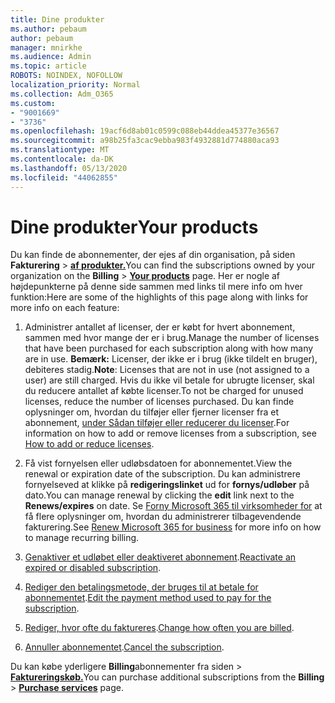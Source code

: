 ```yaml
---
title: Dine produkter
ms.author: pebaum
author: pebaum
manager: mnirkhe
ms.audience: Admin
ms.topic: article
ROBOTS: NOINDEX, NOFOLLOW
localization_priority: Normal
ms.collection: Adm_O365
ms.custom:
- "9001669"
- "3736"
ms.openlocfilehash: 19acf6d8ab01c0599c088eb44ddea45377e36567
ms.sourcegitcommit: a98b25fa3cac9ebba983f4932881d774880aca93
ms.translationtype: MT
ms.contentlocale: da-DK
ms.lasthandoff: 05/13/2020
ms.locfileid: "44062855"
---
```

# <a name="your-products"></a><span data-ttu-id="d43a5-102">Dine produkter</span><span class="sxs-lookup"><span data-stu-id="d43a5-102">Your products</span></span>

<span data-ttu-id="d43a5-103">Du kan finde de abonnementer, der ejes af din organisation, på siden **Fakturering**  >  **[af produkter.](https://go.microsoft.com/fwlink/p/?linkid=842054)**</span><span class="sxs-lookup"><span data-stu-id="d43a5-103">You can find the subscriptions owned by your organization on the **Billing** > **[Your products](https://go.microsoft.com/fwlink/p/?linkid=842054)** page.</span></span> <span data-ttu-id="d43a5-104">Her er nogle af højdepunkterne på denne side sammen med links til mere info om hver funktion:</span><span class="sxs-lookup"><span data-stu-id="d43a5-104">Here are some of the highlights of this page along with links for more info on each feature:</span></span>

1. <span data-ttu-id="d43a5-105">Administrer antallet af licenser, der er købt for hvert abonnement, sammen med hvor mange der er i brug.</span><span class="sxs-lookup"><span data-stu-id="d43a5-105">Manage the number of licenses that have been purchased for each subscription along with how many are in use.</span></span>  <span data-ttu-id="d43a5-106">**Bemærk:** Licenser, der ikke er i brug (ikke tildelt en bruger), debiteres stadig.</span><span class="sxs-lookup"><span data-stu-id="d43a5-106">**Note**: Licenses that are not in use (not assigned to a user) are still charged.</span></span>  <span data-ttu-id="d43a5-107">Hvis du ikke vil betale for ubrugte licenser, skal du reducere antallet af købte licenser.</span><span class="sxs-lookup"><span data-stu-id="d43a5-107">To not be charged for unused licenses, reduce the number of licenses purchased.</span></span> <span data-ttu-id="d43a5-108">Du kan finde oplysninger om, hvordan du tilføjer eller fjerner licenser fra et abonnement, [under Sådan tilføjer eller reducerer du licenser](https://docs.microsoft.com/alchemyinsights/how-to-add-or-reduce-licenses).</span><span class="sxs-lookup"><span data-stu-id="d43a5-108">For information on how to add or remove licenses from a subscription, see [How to add or reduce licenses](https://docs.microsoft.com/alchemyinsights/how-to-add-or-reduce-licenses).</span></span>

2. <span data-ttu-id="d43a5-109">Få vist fornyelsen eller udløbsdatoen for abonnementet.</span><span class="sxs-lookup"><span data-stu-id="d43a5-109">View the renewal or expiration date of the subscription.</span></span>  <span data-ttu-id="d43a5-110">Du kan administrere fornyelseved at klikke på **redigeringslinket** ud for **fornys/udløber** på dato.</span><span class="sxs-lookup"><span data-stu-id="d43a5-110">You can manage renewal by clicking the **edit** link next to the **Renews/expires** on date.</span></span>  <span data-ttu-id="d43a5-111">Se [Forny Microsoft 365 til virksomheder for](https://go.microsoft.com/fwlink/?linkid=2119216) at få flere oplysninger om, hvordan du administrerer tilbagevendende fakturering.</span><span class="sxs-lookup"><span data-stu-id="d43a5-111">See [Renew Microsoft 365 for business](https://go.microsoft.com/fwlink/?linkid=2119216) for more info on how to manage recurring billing.</span></span>

3. <span data-ttu-id="d43a5-112">[Genaktiver et udløbet eller deaktiveret abonnement](https://go.microsoft.com/fwlink/?linkid=2117519).</span><span class="sxs-lookup"><span data-stu-id="d43a5-112">[Reactivate an expired or disabled subscription](https://go.microsoft.com/fwlink/?linkid=2117519).</span></span>

4. <span data-ttu-id="d43a5-113">[Rediger den betalingsmetode, der bruges til at betale for abonnementet](https://go.microsoft.com/fwlink/?linkid=2117167).</span><span class="sxs-lookup"><span data-stu-id="d43a5-113">[Edit the payment method used to pay for the subscription](https://go.microsoft.com/fwlink/?linkid=2117167).</span></span>

5. <span data-ttu-id="d43a5-114">[Rediger, hvor ofte du faktureres](https://go.microsoft.com/fwlink/?linkid=2119112).</span><span class="sxs-lookup"><span data-stu-id="d43a5-114">[Change how often you are billed](https://go.microsoft.com/fwlink/?linkid=2119112).</span></span>

6. <span data-ttu-id="d43a5-115">[Annuller abonnementet](https://go.microsoft.com/fwlink/?linkid=2119113).</span><span class="sxs-lookup"><span data-stu-id="d43a5-115">[Cancel the subscription](https://go.microsoft.com/fwlink/?linkid=2119113).</span></span>

<span data-ttu-id="d43a5-116">Du kan købe yderligere **Billing**abonnementer fra siden  >  [**Faktureringskøb.**](https://go.microsoft.com/fwlink/p/?linkid=868433)</span><span class="sxs-lookup"><span data-stu-id="d43a5-116">You can purchase additional subscriptions from the **Billing** > [**Purchase services**](https://go.microsoft.com/fwlink/p/?linkid=868433) page.</span></span>

